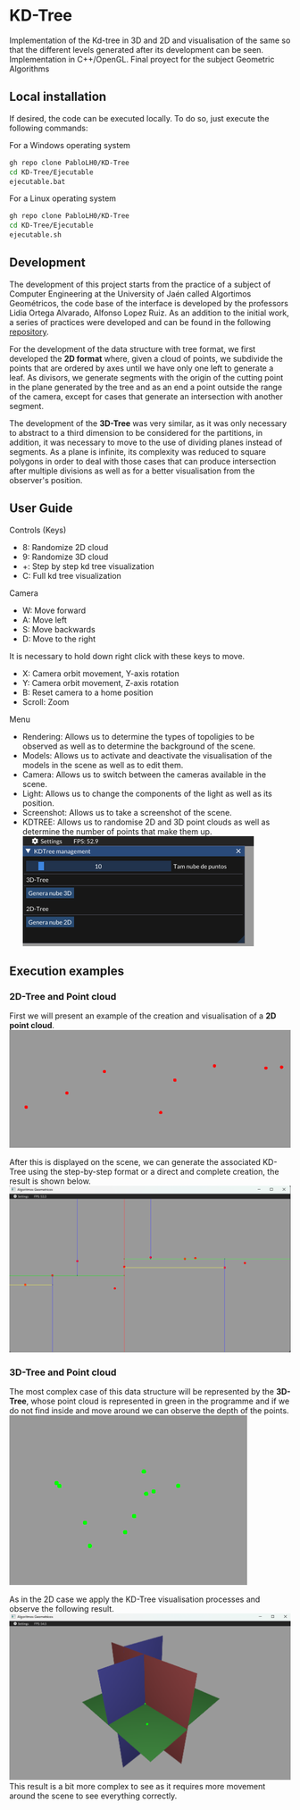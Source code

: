 # KD-Tree
Implementation of the Kd-tree in 3D and 2D and visualisation of the same so that the different levels generated after its development can be seen. Implementation in C++/OpenGL. Final proyect for the subject Geometric Algorithms

## Local installation

If desired, the code can be executed locally. To do so, just execute the following commands:

For a Windows operating system
```bash
gh repo clone PabloLH0/KD-Tree
cd KD-Tree/Ejecutable
ejecutable.bat
```

For a Linux operating system
```bash
gh repo clone PabloLH0/KD-Tree
cd KD-Tree/Ejecutable
ejecutable.sh
```

## Development

The development of this project starts from the practice of a subject of Computer Engineering at the University of Jaén called Algortimos Geométricos, the code base of the interface is developed by the professors Lidia Ortega Alvarado, Alfonso Lopez Ruiz. As an addition to the initial work, a series of practices were developed and can be found in the following [repository](https://github.com/PabloLHo/Geometricos.git).

For the development of the data structure with tree format, we first developed the **2D format** where, given a cloud of points, we subdivide the points that are ordered by axes until we have only one left to generate a leaf. As divisors, we generate segments with the origin of the cutting point in the plane generated by the tree and as an end a point outside the range of the camera, except for cases that generate an intersection with another segment.

The development of the **3D-Tree** was very similar, as it was only necessary to abstract to a third dimension to be considered for the partitions, in addition, it was necessary to move to the use of dividing planes instead of segments. As a plane is infinite, its complexity was reduced to square polygons in order to deal with those cases that can produce intersection after multiple divisions as well as for a better visualisation from the observer's position.

## User Guide
Controls (Keys)
* 8: Randomize 2D cloud
* 9: Randomize 3D cloud
* +: Step by step kd tree visualization
* C: Full kd tree visualization

Camera
* W: Move forward
* A: Move left
* S: Move backwards
* D: Move to the right

It is necessary to hold down right click with these keys to move.

* X: Camera orbit movement, Y-axis rotation
* Y: Camera orbit movement, Z-axis rotation
* B: Reset camera to a home position
* Scroll: Zoom

Menu
* Rendering: Allows us to determine the types of topoligies to be observed as well as to determine the background of the scene.
* Models: Allows us to activate and deactivate the visualisation of the models in the scene as well as to edit them.
* Camera: Allows us to switch between the cameras available in the scene.
* Light: Allows us to change the components of the light as well as its position.
* Screenshot: Allows us to take a screenshot of the scene.
* KDTREE: Allows us to randomise 2D and 3D point clouds as well as determine the number of points that make them up.
![Menu KD-Tree](Imagenes/Menu-KDTree.png)


## Execution examples

### 2D-Tree and Point cloud
First we will present an example of the creation and visualisation of a **2D point cloud**.
![2D point cloud](Imagenes/PC2D.png)


After this is displayed on the scene, we can generate the associated KD-Tree using the step-by-step format or a direct and complete creation, the result is shown below.
![2D-Tree](Imagenes/2D-Tree.png)

### 3D-Tree and Point cloud
The most complex case of this data structure will be represented by the **3D-Tree**, whose point cloud is represented in green in the programme and if we do not find inside and move around we can observe the depth of the points.
![3D point cloud](Imagenes/PC3D.png)


As in the 2D case we apply the KD-Tree visualisation processes and observe the following result.
![3D-Tree](Imagenes/3D-Tree.png)
This result is a bit more complex to see as it requires more movement around the scene to see everything correctly.
